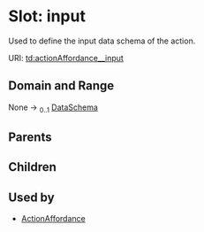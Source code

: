 
# Slot: input


Used to define the input data schema of the action.

URI: [td:actionAffordance__input](https://www.w3.org/2019/wot/td#actionAffordance__input)


## Domain and Range

None &#8594;  <sub>0..1</sub> [DataSchema](DataSchema.md)

## Parents


## Children


## Used by

 * [ActionAffordance](ActionAffordance.md)
